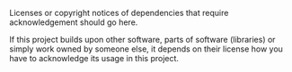 Licenses or copyright notices of dependencies that require acknowledgement should go here.

If this project builds upon other software, parts of software (libraries) or simply work owned by someone else, it depends on their license how you have to acknowledge its usage in this project.
